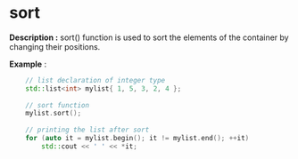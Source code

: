 # sort

**Description :** sort() function is used to sort the elements of the container by changing their positions.
 
**Example** :

```cpp
    // list declaration of integer type 
    std::list<int> mylist{ 1, 5, 3, 2, 4 }; 
  
    // sort function 
    mylist.sort(); 
  
    // printing the list after sort 
    for (auto it = mylist.begin(); it != mylist.end(); ++it) 
        std::cout << ' ' << *it; 

```
